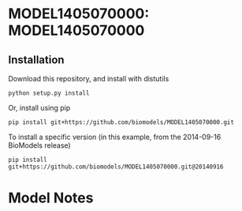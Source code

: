 # MODEL1405070000: MODEL1405070000

## Installation

Download this repository, and install with distutils

`python setup.py install`

Or, install using pip

`pip install git+https://github.com/biomodels/MODEL1405070000.git`

To install a specific version (in this example, from the 2014-09-16 BioModels release)

`pip install git+https://github.com/biomodels/MODEL1405070000.git@20140916`


# Model Notes



